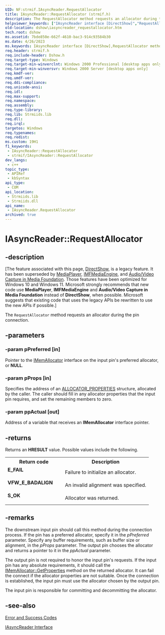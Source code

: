 ```yaml
---
UID: NF:strmif.IAsyncReader.RequestAllocator
title: IAsyncReader::RequestAllocator (strmif.h)
description: The RequestAllocator method requests an allocator during the pin connection.
helpviewer_keywords: ["IAsyncReader interface [DirectShow]","RequestAllocator method","IAsyncReader.RequestAllocator","IAsyncReader::RequestAllocator","IAsyncReaderRequestAllocator","RequestAllocator","RequestAllocator method [DirectShow]","RequestAllocator method [DirectShow]","IAsyncReader interface","dshow.iasyncreader_requestallocator","strmif/IAsyncReader::RequestAllocator"]
old-location: dshow\iasyncreader_requestallocator.htm
tech.root: dshow
ms.assetid: 7bde850e-662f-4610-bac3-914c93584b30
ms.date: 4/26/2023
ms.keywords: IAsyncReader interface [DirectShow],RequestAllocator method, IAsyncReader.RequestAllocator, IAsyncReader::RequestAllocator, IAsyncReaderRequestAllocator, RequestAllocator, RequestAllocator method [DirectShow], RequestAllocator method [DirectShow],IAsyncReader interface, dshow.iasyncreader_requestallocator, strmif/IAsyncReader::RequestAllocator
req.header: strmif.h
req.include-header: Dshow.h
req.target-type: Windows
req.target-min-winverclnt: Windows 2000 Professional [desktop apps only]
req.target-min-winversvr: Windows 2000 Server [desktop apps only]
req.kmdf-ver: 
req.umdf-ver: 
req.ddi-compliance: 
req.unicode-ansi: 
req.idl: 
req.max-support: 
req.namespace: 
req.assembly: 
req.type-library: 
req.lib: Strmiids.lib
req.dll: 
req.irql: 
targetos: Windows
req.typenames: 
req.redist: 
ms.custom: 19H1
f1_keywords:
 - IAsyncReader::RequestAllocator
 - strmif/IAsyncReader::RequestAllocator
dev_langs:
 - c++
topic_type:
 - APIRef
 - kbSyntax
api_type:
 - COM
api_location:
 - Strmiids.lib
 - Strmiids.dll
api_name:
 - IAsyncReader.RequestAllocator
archived: true
---
```


# IAsyncReader::RequestAllocator


## -description

\[The feature associated with this page, [DirectShow](/windows/win32/directshow/directshow), is a legacy feature. It has been superseded by [MediaPlayer](/uwp/api/Windows.Media.Playback.MediaPlayer), [IMFMediaEngine](/windows/win32/api/mfmediaengine/nn-mfmediaengine-imfmediaengine), and [Audio/Video Capture in Media Foundation](/windows/win32/medfound/audio-video-capture-in-media-foundation). Those features have been optimized for Windows 10 and Windows 11. Microsoft strongly recommends that new code use **MediaPlayer**, **IMFMediaEngine** and **Audio/Video Capture in Media Foundation** instead of **DirectShow**, when possible. Microsoft suggests that existing code that uses the legacy APIs be rewritten to use the new APIs if possible.\]

The <code>RequestAllocator</code> method requests an allocator during the pin connection.

## -parameters

### -param pPreferred [in]

Pointer to the <a href="/windows/desktop/api/strmif/nn-strmif-imemallocator">IMemAllocator</a> interface on the input pin's preferred allocator, or <b>NULL</b>.

### -param pProps [in]

Specifies the address of an [ALLOCATOR_PROPERTIES](/windows/desktop/api/strmif/ns-strmif-allocator_properties) structure, allocated by the caller. The caller should fill in any allocator properties that the input pin requires, and set the remaining members to zero.

### -param ppActual [out]

Address of a variable that receives an <b>IMemAllocator</b> interface pointer.

## -returns

Returns an <b>HRESULT</b> value. Possible values include the following.

<table>
<tr>
<th>Return code</th>
<th>Description</th>
</tr>
<tr>
<td width="40%">
<dl>
<dt><b>E_FAIL</b></dt>
</dl>
</td>
<td width="60%">
Failure to initialize an allocator.

</td>
</tr>
<tr>
<td width="40%">
<dl>
<dt><b>VFW_E_BADALIGN</b></dt>
</dl>
</td>
<td width="60%">
An invalid alignment was specified.

</td>
</tr>
<tr>
<td width="40%">
<dl>
<dt><b>S_OK</b></dt>
</dl>
</td>
<td width="60%">
Allocator was returned.

</td>
</tr>
</table>

## -remarks

The downstream input pin should call this method during the connection process. If the pin has a preferred allocator, specify it in the <i>pPreferred</i> parameter. Specify any buffer requirements, such as buffer size or alignment, in the <i>pProps</i> parameter. The output pin chooses the allocator and returns a pointer to it in the <i>ppActual</i> parameter.

The output pin is not required to honor the input pin's requests. If the input pin has any absolute requirements, it should call the <a href="/windows/desktop/api/strmif/nf-strmif-imemallocator-getproperties">IMemAllocator::GetProperties</a> method on the returned allocator. It can fail the connect if the allocator properties are not suitable. Once the connection is established, the input pin must use the allocator chosen by the output pin.

The input pin is responsible for committing and decommitting the allocator.

## -see-also

<a href="/windows/desktop/DirectShow/error-and-success-codes">Error and Success Codes</a>



<a href="/windows/desktop/api/strmif/nn-strmif-iasyncreader">IAsyncReader Interface</a>